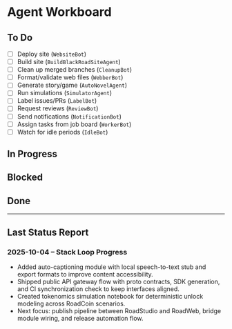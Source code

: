 # Agent Workboard

## To Do
- [ ] Deploy site (`WebsiteBot`)
- [ ] Build site (`BuildBlackRoadSiteAgent`)
- [ ] Clean up merged branches (`CleanupBot`)
- [ ] Format/validate web files (`WebberBot`)
- [ ] Generate story/game (`AutoNovelAgent`)
- [ ] Run simulations (`SimulatorAgent`)
- [ ] Label issues/PRs (`LabelBot`)
- [ ] Request reviews (`ReviewBot`)
- [ ] Send notifications (`NotificationBot`)
- [ ] Assign tasks from job board (`WorkerBot`)
- [ ] Watch for idle periods (`IdleBot`)

## In Progress
<!-- Agents move tasks here when running -->

## Blocked
<!-- Agents move tasks here if they fail, with error info -->

## Done
<!-- Agents move tasks here on success -->

---

## Last Status Report
<!-- Agents append latest status, error, or notifications here -->
### 2025-10-04 – Stack Loop Progress
- Added auto-captioning module with local speech-to-text stub and export formats to improve content accessibility.
- Shipped public API gateway flow with proto contracts, SDK generation, and CI synchronization check to keep interfaces aligned.
- Created tokenomics simulation notebook for deterministic unlock modeling across RoadCoin scenarios.
- Next focus: publish pipeline between RoadStudio and RoadWeb, bridge module wiring, and release automation flow.
